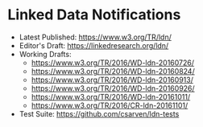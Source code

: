 # Linked Data Notifications

* Latest Published: https://www.w3.org/TR/ldn/
* Editor's Draft: https://linkedresearch.org/ldn/
* Working Drafts:
  * https://www.w3.org/TR/2016/WD-ldn-20160726/
  * https://www.w3.org/TR/2016/WD-ldn-20160824/
  * https://www.w3.org/TR/2016/WD-ldn-20160913/
  * https://www.w3.org/TR/2016/WD-ldn-20160926/
  * https://www.w3.org/TR/2016/WD-ldn-20161011/
  * https://www.w3.org/TR/2016/CR-ldn-20161101/
* Test Suite: https://github.com/csarven/ldn-tests

